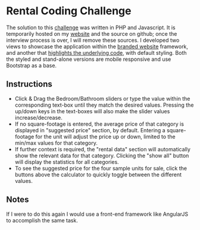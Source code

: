 # Rental Coding Challenge
The solution to this [challenge](https://github.com/mathew-fleisch/rental-coding-challenge) was written in PHP and Javascript. It is temporarily hosted on my [website](http://mathewfleisch.com/rental-coding-challenge) and the source on github; once the interview process is over, I will remove these sources. I developed two views to showcase the application within the [branded website](http://mathewfleisch.com/rental-coding-challenge/rental-calculator.php) framework, and another that [highlights the underlying code](http://mathewfleisch.com/rental-coding-challenge), with default styling. Both the styled and stand-alone versions are mobile responsive and use Bootstrap as a base. 

## Instructions
 - Click & Drag the Bedroom/Bathroom sliders or type the value within the corresponding text-box until they match the desired values. Pressing the up/down keys in the text-boxes will also make the slider values increase/decrease.
 - If no square-footage is entered, the average price of that category is displayed in "suggested price" section, by default. Entering a square-footage for the unit will adjust the price up or down, limited to the min/max values for that category.
 - If further context is required, the "rental data" section will automatically show the relevant data for that category. Clicking the "show all" button will display the statistics for all categories. 
 - To see the suggested price for the four sample units for sale, click the buttons above the calculator to quickly toggle between the different values.

## Notes
If I were to do this again I would use a front-end framework like AngularJS to accomplish the same task. 